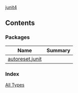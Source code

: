 [junit4](./index.md)

## Contents

### Packages

| Name | Summary |
|---|---|
| [autoreset.junit](autoreset.junit/index.md) |  |

### Index

[All Types](alltypes/index.md)